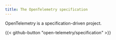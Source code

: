 ```yaml
---
title: The OpenTelemetry specification
---
```


OpenTelemetry is a specification-driven project.

{{< github-button "open-telemetry/specification" >}}

